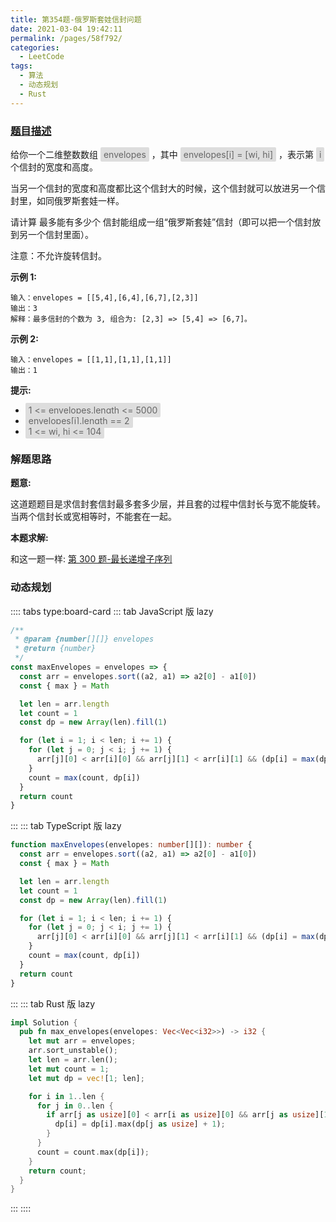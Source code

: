 ```yaml
---
title: 第354题-俄罗斯套娃信封问题
date: 2021-03-04 19:42:11
permalink: /pages/58f792/
categories:
  - LeetCode
tags:
  - 算法
  - 动态规划
  - Rust
---
```


### [题目描述](https://leetcode-cn.com/problems/russian-doll-envelopes/)

给你一个二维整数数组 <span style="background: #ddd; color: #666; padding: 3px 5px; border-radius: 2px;">envelopes</span> ，其中 <span style="background: #ddd; color: #666; padding: 3px 5px; border-radius: 2px;">envelopes[i] = [wi, hi]</span> ，表示第 <span style="background: #ddd; color: #666; padding: 3px 5px; border-radius: 2px;">i</span> 个信封的宽度和高度。

当另一个信封的宽度和高度都比这个信封大的时候，这个信封就可以放进另一个信封里，如同俄罗斯套娃一样。

请计算 最多能有多少个 信封能组成一组“俄罗斯套娃”信封（即可以把一个信封放到另一个信封里面）。

注意：不允许旋转信封。

<!-- more -->

**示例 1:**

```
输入：envelopes = [[5,4],[6,4],[6,7],[2,3]]
输出：3
解释：最多信封的个数为 3, 组合为: [2,3] => [5,4] => [6,7]。
```

**示例 2:**

```
输入：envelopes = [[1,1],[1,1],[1,1]]
输出：1
```

**提示:**

- <span style="background: #ddd; color: #666; padding: 3px 5px; border-radius: 2px;">1 <= envelopes.length <= 5000</span>
- <span style="background: #ddd; color: #666; padding: 3px 5px; border-radius: 2px;">envelopes[i].length == 2</span>
- <span style="background: #ddd; color: #666; padding: 3px 5px; border-radius: 2px;">1 <= wi, hi <= 104</span>

### 解题思路

**题意:**

这道题题目是求信封套信封最多套多少层，并且套的过程中信封长与宽不能旋转。
当两个信封长或宽相等时，不能套在一起。

**本题求解:**

和这一题一样: [第 300 题-最长递增子序列](https://xiaojun996.top/pages/8059a6/)

### 动态规划

:::: tabs type:board-card
::: tab JavaScript 版 lazy

```JavaScript
/**
 * @param {number[][]} envelopes
 * @return {number}
 */
const maxEnvelopes = envelopes => {
  const arr = envelopes.sort((a2, a1) => a2[0] - a1[0])
  const { max } = Math

  let len = arr.length
  let count = 1
  const dp = new Array(len).fill(1)

  for (let i = 1; i < len; i += 1) {
    for (let j = 0; j < i; j += 1) {
      arr[j][0] < arr[i][0] && arr[j][1] < arr[i][1] && (dp[i] = max(dp[i], dp[j] + 1))
    }
    count = max(count, dp[i])
  }
  return count
}
```

:::
::: tab TypeScript 版 lazy

```TypeScript
function maxEnvelopes(envelopes: number[][]): number {
  const arr = envelopes.sort((a2, a1) => a2[0] - a1[0])
  const { max } = Math

  let len = arr.length
  let count = 1
  const dp = new Array(len).fill(1)

  for (let i = 1; i < len; i += 1) {
    for (let j = 0; j < i; j += 1) {
      arr[j][0] < arr[i][0] && arr[j][1] < arr[i][1] && (dp[i] = max(dp[i], dp[j] + 1))
    }
    count = max(count, dp[i])
  }
  return count
}
```

:::
::: tab Rust 版 lazy

```Rust
impl Solution {
  pub fn max_envelopes(envelopes: Vec<Vec<i32>>) -> i32 {
    let mut arr = envelopes;
    arr.sort_unstable();
    let len = arr.len();
    let mut count = 1;
    let mut dp = vec![1; len];

    for i in 1..len {
      for j in 0..len {
        if arr[j as usize][0] < arr[i as usize][0] && arr[j as usize][1] < arr[i as usize][1] {
          dp[i] = dp[i].max(dp[j as usize] + 1);
        }
      }
      count = count.max(dp[i]);
    }
    return count;
  }
}
```

:::
::::
